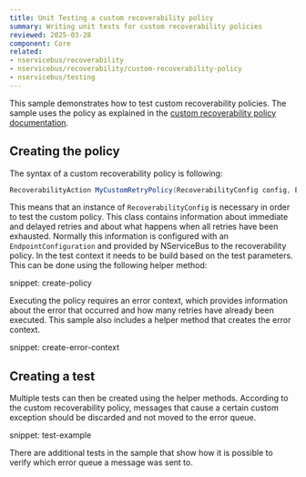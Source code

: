 ```yaml
---
title: Unit Testing a custom recoverability policy
summary: Writing unit tests for custom recoverability policies
reviewed: 2025-03-28
component: Core
related:
- nservicebus/recoverability
- nservicebus/recoverability/custom-recoverability-policy
- nservicebus/testing
---
```


This sample demonstrates how to test custom recoverability policies. The sample uses the policy as explained in the [custom recoverability policy documentation](/nservicebus/recoverability/custom-recoverability-policy.md#implement-a-custom-policy-full-customization).

## Creating the policy

The syntax of a custom recoverability policy is following:

```c#
RecoverabilityAction MyCustomRetryPolicy(RecoverabilityConfig config, ErrorContext context)
```

This means that an instance of `RecoverabilityConfig` is necessary in order to test the custom policy. This class contains information about immediate and delayed retries and about what happens when all retries have been exhausted. Normally this information is configured with an `EndpointConfiguration` and provided by NServiceBus to the recoverability policy. In the test context it needs to be build based on the test parameters. This can be done using the following helper method:

snippet: create-policy

Executing the policy requires an error context, which provides information about the error that occurred and how many retries have already been executed. This sample also includes a helper method that creates the error context.

snippet: create-error-context

## Creating a test

Multiple tests can then be created using the helper methods. According to the custom recoverability policy, messages that cause a certain custom exception should be discarded and not moved to the error queue.

snippet: test-example

There are additional tests in the sample that show how it is possible to verify which error queue a message was sent to.
